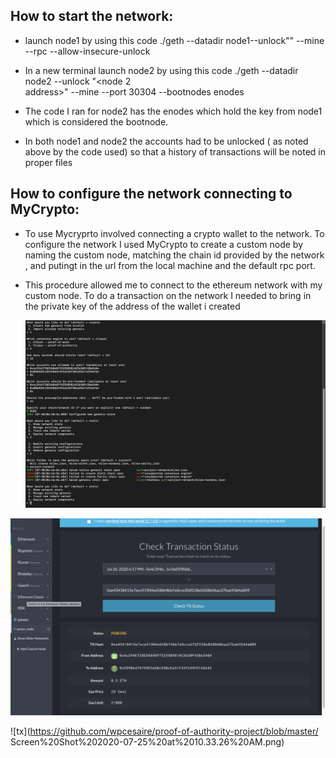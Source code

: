   ## How to start  the  network:
  
* launch node1 by using this code ./geth --datadir
  node1--unlock"<node1 address>" --mine --rpc --allow-insecure-unlock

* In a new terminal launch node2 by using this code ./geth --datadir node2 --unlock "<node 2   
  address>" --mine --port 30304 --bootnodes enodes <node1 address>
 
* The code  I ran for node2 has the enodes which hold the key from node1 which is considered the
   bootnode. 
 
* In both node1 and node2 the accounts had to be unlocked ( as noted above by the code used) so that a
 history of transactions will be noted in  proper files
  

## How to configure the network connecting to MyCrypto:
  
  * To use Mycryprto involved connecting a crypto wallet to the network. To configure the network I used
    MyCrypto to create a custom node by naming the custom node, matching  the chain id  provided by
    the  network , and putingt in the url from the local machine and the default rpc port.
    
    
 * This procedure allowed me to connect to the ethereum network with my custom node. To do a  transaction
   on the network I needed to bring in the private key of the address of the wallet i created

   ![connecting to MYCrypto](https://github.com/wpcesaire/proof-of-authority-project/blob/master/Screen%20Shot%202020-07-30%20at%206.50.26%20AM.png)
 
  ![tx](https://github.com/wpcesaire/proof-of-authority-project/blob/master/Screen%20Shot%202020-07-31%20at%201.44.09%20PM.png)
   

  ![tx](https://github.com/wpcesaire/proof-of-authority-project/blob/master/ Screen%20Shot%202020-07-25%20at%2010.33.26%20AM.png)


